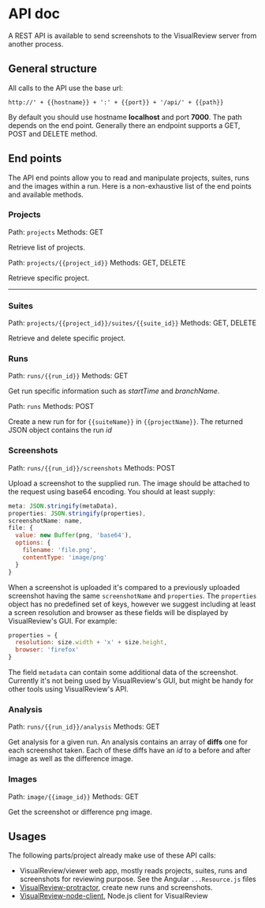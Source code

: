 # API doc 

A REST API is available to send screenshots to the VisualReview server from another process.


## General structure

All calls to the API use the base url:

```
http://' + {{hostname}} + ':' + {{port}} + '/api/' + {{path}}
```

By default you should use hostname **localhost** and port **7000**.
The path depends on the end point.
Generally there an endpoint supports a GET, POST and DELETE method.

## End points

The API end points allow you to read and manipulate projects, suites, runs and the images within a run.
Here is a non-exhaustive list of the end points and available methods.

### Projects

Path: `projects`
Methods: GET

Retrieve list of projects.

Path: `projects/{{project_id}}`
Methods: GET, DELETE

Retrieve specific project.

***

### Suites

Path: `projects/{{project_id}}/suites/{{suite_id}}`
Methods: GET, DELETE

Retrieve and delete specific project.

### Runs

Path: `runs/{{run_id}}`
Methods: GET

Get run specific information such as *startTime* and *branchName*.

Path: `runs`
Methods: POST

Create a new run for for `{{suiteName}}` in `{{projectName}}`. The returned JSON object contains the run *id*

### Screenshots

Path: `runs/{{run_id}}/screenshots`
Methods: POST

Upload a screenshot to the supplied run.
The image should be attached to the request using base64 encoding.
You should at least supply:

```javascript
meta: JSON.stringify(metaData),
properties: JSON.stringify(properties),
screenshotName: name,
file: {
  value: new Buffer(png, 'base64'),
  options: {
    filename: 'file.png',
    contentType: 'image/png'
  }
}
```
When a screenshot is uploaded it's compared to a previously uploaded screenshot having the same `screenshotName` and `properties`. The `properties` object has no predefined set of keys, however we suggest including at least a screen resolution and browser as these fields will be displayed by VisualReview's GUI. For example:
```javascript
properties = {
  resolution: size.width + 'x' + size.height,
  browser: 'firefox'
}
```

The field `metadata` can contain some additional data of the screenshot. Currently it's not being used by VisualReview's GUI, but might be handy for other tools using VisualReview's API.

### Analysis
Path: `runs/{{run_id}}/analysis`
Methods: GET

Get analysis for a given run.
An analysis contains an array of **diffs** one for each screenshot taken.
Each of these diffs have an *id* to a before and after image as well as the difference image.

### Images

Path: `image/{{image_id}}`
Methods: GET

Get the screenshot or difference png image.

## Usages

The following parts/project already make use of these API calls:

* VisualReview/viewer web app, mostly reads projects, suites, runs and screenshots for reviewing purpose. See the Angular `...Resource.js` files
* [VisualReview-protractor](https://github.com/xebia/VisualReview-protractor), create new runs and screenshots.
* [VisualReview-node-client](https://github.com/Klaasvaak/VisualReview-node-client), Node.js client for VisualReview
